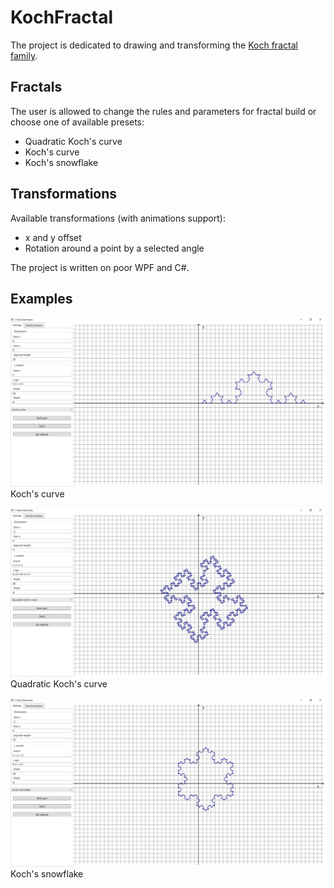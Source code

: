# KochFractal
The project is dedicated to drawing and transforming the [Koch fractal family](https://en.wikipedia.org/wiki/Koch_snowflake).

## Fractals
The user is allowed to change the rules and parameters for fractal build or choose one of available presets:
- Quadratic Koch's curve
- Koch's curve
- Koch's snowflake

## Transformations
Available transformations (with animations support):
- x and y offset
- Rotation around a point by a selected angle

The project is written on poor WPF and C#.

## Examples
![alt text](Images/1.PNG)
Koch's curve

![alt text](Images/2.PNG)
Quadratic Koch's curve

![alt text](Images/3.PNG)
Koch's snowflake
